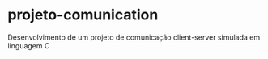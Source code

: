 # projeto-comunication
Desenvolvimento de um projeto de comunicação client-server simulada em linguagem C 
